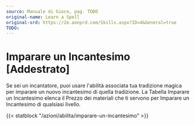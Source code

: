 ```yaml
---
source: Manuale di Gioco, pag. TODO
original-name: Learn a Spell
original-srd: https://2e.aonprd.com/Skills.aspx?ID=4&General=true
TODO:
---
```


# Imparare un Incantesimo \[Addestrato\]

Se sei un incantatore, puoi usare l'abilità associata tua tradizione magica per
imparare un nuovo incantesimo di quella tradizione. La Tabella Imparare un
Incantesimo elenca il Prezzo dei materiali che ti servono per Imparare un
Incantesimo di qualsiasi livello.

{{< statblock "/azioni/abilita/imparare-un-incantesimo" >}}
